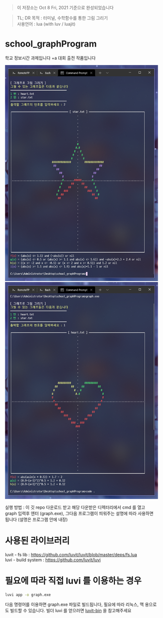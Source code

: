 > 이 저장소는 Oct 8 Fri, 2021 기준으로 완성되었습니다

> TL; DR
목적 : 터미널, 수학함수를 통한 그림 그리기  
사용언어 : lua (with luv / luajit)  

# school_graphProgram
학교 정보시간 과제입니다 +a 대회 출전 작품입니다

![title](/images/star.png)
![title](/images/heart.png)

실행 방법 : 이 깃 repo 다운로드 받고 해당 다운받은 디렉터리에서 cmd 를 열고  
graph 입력후 엔터 (graph.exe), 그다음 프로그램이 띄워주는 설명에 따라 사용하면 됩니다 (설명은 프로그램 안에 내장)  

# 사용된 라이브러리
luvit - fs lib : https://github.com/luvit/luvit/blob/master/deps/fs.lua  
luvi - build system : https://github.com/luvit/luvi  

# 필요에 따라 직접 luvi 를 이용하는 경우
```sh
luvi app -o graph.exe
```
다음 명령어를 이용하면 graph.exe 파일로 빌드됩니다, 필요에 따라 리눅스, 맥 용으로도 빌드할 수 있습니다.
빌더 luvi 를 얻으러면 [luvit-bin](https://github.com/truemedian/luvit-bin) 을 참고해주세요
